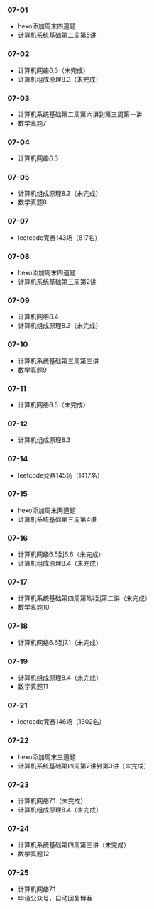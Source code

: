 ### 07-01
* hexo添加周末四道题
* 计算机系统基础第二周第5讲
### 07-02
* 计算机网络6.3（未完成）
* 计算机组成原理8.3（未完成）
### 07-03
* 计算机系统基础第二周第六讲到第三周第一讲
* 数学真题7
### 07-04
* 计算机网络6.3
### 07-05
* 计算机组成原理8.3（未完成）
* 数学真题8
### 07-07
* leetcode竞赛143场（817名）
### 07-08
* hexo添加周末四道题
* 计算机系统基础第三周第2讲
### 07-09
* 计算机网络6.4
* 计算机组成原理8.3（未完成）
### 07-10
* 计算机系统基础第三周第三讲
* 数学真题9
### 07-11
* 计算机网络6.5（未完成）
### 07-12
* 计算机组成原理8.3
### 07-14
* leetcode竞赛145场（1417名）
### 07-15
* hexo添加周末两道题
* 计算机系统基础第三周第4讲
### 07-16
* 计算机网络6.5到6.6（未完成）
* 计算机组成原理8.4（未完成）
### 07-17
* 计算机系统基础第四周第1讲到第二讲（未完成）
* 数学真题10
### 07-18
* 计算机网络6.6到7.1（未完成）
### 07-19
* 计算机组成原理8.4（未完成）
* 数学真题11
### 07-21
* leetcode竞赛146场（1302名）
### 07-22
* hexo添加周末三道题
* 计算机系统基础第四周第2讲到第3讲（未完成）
### 07-23
* 计算机网络7.1（未完成）
* 计算机组成原理8.4（未完成）
### 07-24
* 计算机系统基础第四周第三讲（未完成）
* 数学真题12
### 07-25
* 计算机网络7.1
* 申请公众号，自动回复博客